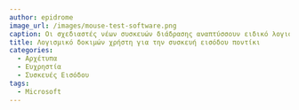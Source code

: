 ```yaml
---
author: epidrome
image_url: /images/mouse-test-software.png
caption: Οι σχεδιαστές νέων συσκευών διάδρασης αναπτύσσουν ειδικό λογισμικό προσομοίωσης των βασικών διεργασιών που θέλουν να επιτελεί η νέα συσκευή και το χρησιμοποιούν για να αξιολογήσουν με τη συμμετοχή των χρηστών εναλλακτικές λύσεις. Για το ποντίκι οι δοκιμές με χρήστες αξιολογούν την επιτυχία και τον χρόνο εντοπισμού στόχων και μετακίνησης αντικειμένων.
title: Λογισμικό δοκιμών χρήστη για την συσκευή εισόδου ποντίκι 
categories:
  - Αρχέτυπα
  - Ευχρηστία
  - Συσκευές Εισόδου
tags:
  - Microsoft
---
```

